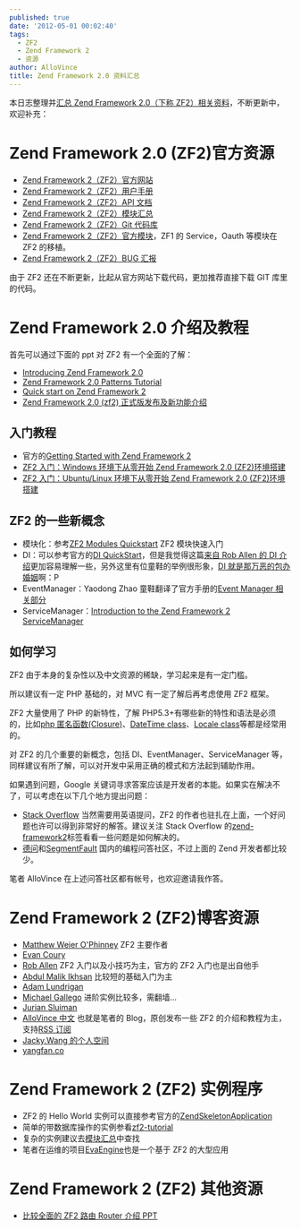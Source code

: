 ```yaml
---
published: true
date: '2012-05-01 00:02:40'
tags:
  - ZF2
  - Zend Framework 2
  - 资源
author: AlloVince
title: Zend Framework 2.0 资料汇总
---
```


本日志整理并[汇总 Zend Framework 2.0（下称 ZF2）相关资料](http://avnpc.com/pages/zf2-summary)，不断更新中，欢迎补充：

Zend Framework 2.0 (ZF2)官方资源
======

- [Zend Framework 2（ZF2）官方网站](http://www.zendframework.com/)
- [Zend Framework 2（ZF2）用户手册](http://framework.zend.com/manual/2.0/en/index.html)
- [Zend Framework 2（ZF2）API 文档](http://framework.zend.com/apidoc/2.0/namespaces/Zend.html)
- [Zend Framework 2（ZF2）模块汇总](http://modules.zendframework.com/)
- [Zend Framework 2（ZF2）Git 代码库](https://github.com/zendframework/zf2/)
- [Zend Framework 2（ZF2）官方模块](https://github.com/zendframework)，ZF1 的 Service，Oauth 等模块在 ZF2 的移植。
- [Zend Framework 2（ZF2）BUG 汇报](https://github.com/zendframework/zf2/issues)

由于 ZF2 还在不断更新，比起从官方网站下载代码，更加推荐直接下载 GIT 库里的代码。


Zend Framework 2.0 介绍及教程
======

首先可以通过下面的 ppt 对 ZF2 有一个全面的了解：

- [Introducing Zend Framework 2.0](http://www.slideshare.net/weierophinney/introducing-zend-framework-20)
- [Zend Framework 2.0 Patterns Tutorial](http://www.slideshare.net/weierophinney/zend-framework-20-patterns-tutorial)
- [Quick start on Zend Framework 2](http://www.slideshare.net/e.zimuel/quick-start-on-zend-framework-2)
- [Zend Framework 2.0 (zf2) 正式版发布及新功能介绍](http://avnpc.com/pages/zend-framework-2-0-released)

入门教程
--------

- 官方的[Getting Started with Zend Framework 2](http://packages.zendframework.com/docs/latest/manual/en/user-guide/overview.html)
- [ZF2 入门：Windows 环境下从零开始 Zend Framework 2.0 (ZF2)环境搭建](http://avnpc.com/pages/zend-framework-2-installation-for-windows)
- [ZF2 入门：Ubuntu/Linux 环境下从零开始 Zend Framework 2.0 (ZF2)环境搭建](http://avnpc.com/pages/zend-framework-2-installation-for-linux-ubuntu)


ZF2 的一些新概念
--------

- 模块化：参考[ZF2 Modules Quickstart](http://mwop.net/blog/2012-09-19-zf2-module-screencast.html) ZF2 模块快速入门
- DI：可以参考官方的[DI QuickStart](http://zf2.readthedocs.org/en/latest/modules/zend.di.quick-start.html)，但是我觉得这篇[来自 Rob Allen 的 DI 介绍](http://akrabat.com/zend-framework-2/an-introduction-to-zenddi/)更加容易理解一些，另外这里有位童鞋的举例很形象，[DI 就是那万恶的包办婚姻](http://hi.baidu.com/irqiwxaanibiwzd/item/6d80b1ae41e717d95af1912e)啊：P
- EventManager：Yaodong Zhao 童鞋翻译了官方手册的[Event Manager 相关部分](http://dongbeta.com/2012/02/eventmanager-in-zend-framework-2/)
- ServiceManager：[Introduction to the Zend Framework 2 ServiceManager](http://blog.evan.pro/introduction-to-the-zend-framework-2-servicemanager)

如何学习
--------

ZF2 由于本身的复杂性以及中文资源的稀缺，学习起来是有一定门槛。

所以建议有一定 PHP 基础的，对 MVC 有一定了解后再考虑使用 ZF2 框架。

ZF2 大量使用了 PHP 的新特性，了解 PHP5.3+有哪些新的特性和语法是必须的，比如[php 匿名函数(Closure)](http://php.net/manual/zh/functions.anonymous.php)、[DateTime class](http://cn2.php.net/manual/zh/class.datetime.php)、[Locale class](http://cn2.php.net/manual/zh/class.locale.php)等都是经常用的。

对 ZF2 的几个重要的新概念，包括 DI、EventManager、ServiceManager 等，同样建议有所了解，可以对开发中采用正确的模式和方法起到辅助作用。

如果遇到问题，Google 关键词寻求答案应该是开发者的本能。如果实在解决不了，可以考虑在以下几个地方提出问题：

- [Stack Overflow](http://stackoverflow.com/) 当然需要用英语提问，ZF2 的作者也驻扎在上面，一个好问题也许可以得到非常好的解答。建议关注 Stack Overflow 的[zend-framework2](http://stackoverflow.com/questions/tagged/zend-framework2)标签看看一些问题是如何解决的。
- [德问](http://www.dewen.org/)和[SegmentFault](http://segmentfault.com/) 国内的编程问答社区，不过上面的 Zend 开发者都比较少。

笔者 AlloVince 在上述问答社区都有帐号，也欢迎邀请我作答。


Zend Framework 2 (ZF2)博客资源
=====

- [Matthew Weier O'Phinney](http://mwop.net/blog.html) ZF2 主要作者
- [Evan Coury](http://blog.evan.pro/) 
- [Rob Allen](http://akrabat.com/) ZF2 入门以及小技巧为主，官方的 ZF2 入门也是出自他手
- [Abdul Malik Ikhsan](http://samsonasik.wordpress.com/) 比较短的基础入门为主
- [Adam Lundrigan](http://adam.lundrigan.ca/)
- [Michael Gallego](http://www.michaelgallego.fr/blog/) 进阶实例比较多，需翻墙...
- [Jurian Sluiman](http://juriansluiman.nl/en/)
- [AlloVince 中文](http://avnpc.com/) 也就是笔者的 Blog，原创发布一些 ZF2 的介绍和教程为主，支持[RSS 订阅](http://avnpc.com/feed/)
- [Jacky.Wang 的个人空间](http://my.oschina.net/ohcoding)
- [yangfan.co](http://yangfan.co) 


Zend Framework 2 (ZF2) 实例程序
====

- ZF2 的 Hello World 实例可以直接参考官方的[ZendSkeletonApplication](https://github.com/zendframework/ZendSkeletonApplication)
- 简单的带数据库操作的实例参看[zf2-tutorial](https://github.com/akrabat/zf2-tutorial)
- 复杂的实例建议去[模块汇总](http://modules.zendframework.com/)中查找
- 笔者在运维的项目[EvaEngine](http://avnpc.com/pages/eva-engine)也是一个基于 ZF2 的大型应用


Zend Framework 2 (ZF2) 其他资源
====

- [比较全面的 ZF2 路由 Router 介绍 PPT](http://stuff.dasprids.de/slides/zendcon2012/introducing-the-new-zend-framework-2-router/presentation.html)
